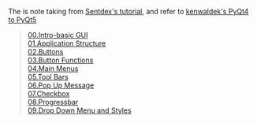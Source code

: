 The is note taking from [Sentdex's tutorial](https://www.youtube.com/watch?list=PLQVvvaa0QuDdVpDFNq4FwY9APZPGSUyR4&v=JBME1ZyHiP8), and refer to [kenwaldek's PyQt4 to PyQt5](https://github.com/kenwaldek/pythonprogramming)  

>[00.Intro-basic GUI](https://github.com/Ron-Chang/MyNotebook/tree/master/Coding/0_System_Software/Sentdex/PyQt/00.Intro-basic_GUI)  
>[01.Application Structure](https://github.com/Ron-Chang/MyNotebook/tree/master/Coding/0_System_Software/Sentdex/PyQt/01.Application_Structure)  
>[02.Buttons](https://github.com/Ron-Chang/MyNotebook/tree/master/Coding/0_System_Software/Sentdex/PyQt/02.Buttons)  
>[03.Button Functions](https://github.com/Ron-Chang/MyNotebook/tree/master/Coding/0_System_Software/Sentdex/PyQt/03.Button_Functions)  
>[04.Main Menus](https://github.com/Ron-Chang/MyNotebook/tree/master/Coding/0_System_Software/Sentdex/PyQt/04.Main_Menus)  
>[05.Tool Bars](https://github.com/Ron-Chang/MyNotebook/tree/master/Coding/0_System_Software/Sentdex/PyQt/05.Tool_Bars)  
>[06.Pop Up Message](https://github.com/Ron-Chang/MyNotebook/tree/master/Coding/0_System_Software/Sentdex/PyQt/06.Pop_up_message)  
>[07.Checkbox](https://github.com/Ron-Chang/MyNotebook/tree/master/Coding/0_System_Software/Sentdex/PyQt/07.Checkbox)  
>[08.Progressbar](https://github.com/Ron-Chang/MyNotebook/tree/master/Coding/0_System_Software/Sentdex/PyQt/08.Progress_Bars)  
>[09.Drop Down Menu and Styles](https://github.com/Ron-Chang/MyNotebook/tree/master/Coding/0_System_Software/Sentdex/PyQt/09.Drop_downs_n_Styles)  
